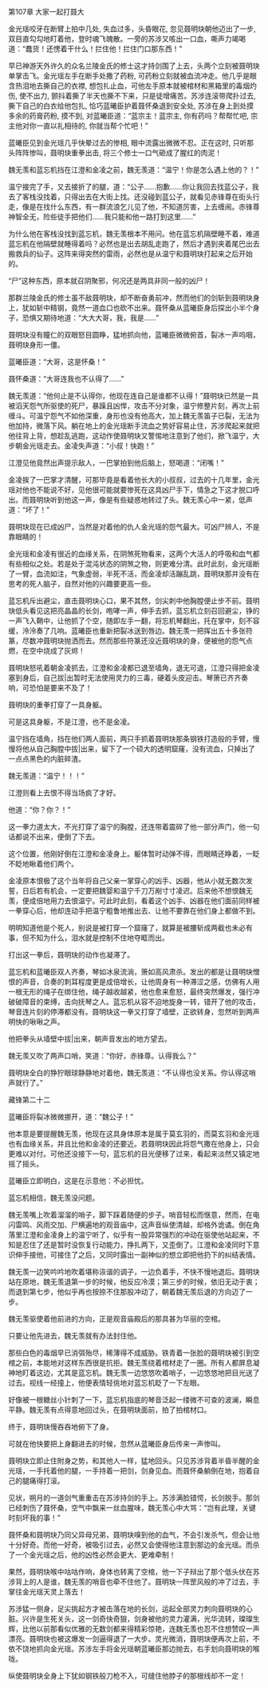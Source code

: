 第107章 大家一起打聂大

金光瑶咬牙在断臂上拍中几处, 失血过多，头昏眼花, 忽见聂明玦朝他迈出了一步, 双目直勾勾地盯着他，登时魂飞魄散。一旁的苏涉又咳出一口血，嘶声力竭喝道：“蠢货！还愣着干什么！拦住他！拦住门口那东西！”

早已神游天外许久的众名兰陵金氏的修士这才持剑围了上去，头两个立刻被聂明玦单掌击飞。金光瑶左手在断手处撒了药粉, 可药粉立刻就被血流冲走。他几乎是眼含热泪地去撕自己的衣襟, 想包扎止血，可他左手原本就被棺材和黑箱里的毒烟灼伤, 使不出力, 颤抖着撕了半天也撕不下来，只是徒增痛苦。苏涉连滚带爬扑过去, 撕下自己的白衣给他包扎, 恰巧蓝曦臣护着聂怀桑退到安全处, 苏涉在身上到处摸多余的药膏药粉, 摸不到, 对蓝曦臣道：“蓝宗主！蓝宗主, 你有药吗？帮帮忙吧, 宗主他对你一直以礼相待的, 你就当帮个忙吧！”

蓝曦臣见到金光瑶几乎快晕过去的惨相, 眼中流露出微微不忍。正在这时, 只听那头阵阵惨叫，聂明玦重拳出击, 将三个修士一口气砸成了腥红的肉泥！

魏无羡和蓝忘机挡在江澄和金凌之前，魏无羡道：“温宁！你是怎么遇上他的？！”

温宁接完了手，又去接折了的腿，道：“公子……抱歉……你让我回去找蓝公子，我去了客栈没找着，只得出去在大街上找。还没碰到蓝公子，就看见赤锋尊在街头行走，像是在找什么东西，有一群流浪乞儿见了他，不知道厉害，上去缠闹。赤锋尊神智全无，险些徒手把他们……我只能和他一路打到这里……”

为什么他在客栈没找到蓝忘机，魏无羡根本不用问。他在蓝忘机隔壁睡不着，难道蓝忘机在他隔壁就睡得着吗？必然也是出去胡乱走跑了，然后才遇到夹着尾巴出去搬救兵的仙子。这阵来得突然的雷雨，必然也是从温宁和聂明玦打起来之后开始的。

“尸”这种东西，原本就召阴聚邪，何况还是两具非同一般的凶尸！

那群兰陵金氏的修士虽不敌聂明玦，却不断奋勇前冲，然而他们的剑斩到聂明玦身上，犹如斩中精钢，竟然一道血口也砍不出来。聂怀桑从蓝曦臣身后探出小半个身子，恐惧又期待地道：“大大大哥，我，我是……”

聂明玦没有瞳仁的双眼怒目圆睁，猛地抓向他，蓝曦臣微微俯首，裂冰一声呜咽，聂明玦身形一僵。

蓝曦臣道：“大哥，这是怀桑！”

聂怀桑道：“大哥连我也不认得了……”

魏无羡道：“他何止是不认得你，他现在连自己是谁都不认得！”聂明玦已然是一具被滔天怨气所驱使的死尸，暴躁且凶悍，攻击不分对象，温宁修整片刻，再次上前缠斗。可温宁怨气不如他深重，身形也没有他高大，加上魏无羡笛子已裂，无法为他加持，微落下风。躺在地上的金光瑶断手流血之势好容易止住，苏涉爬起来就把他往背上背，想趁乱逃跑，这动作使聂明玦又警惕地注意到了他们，掀飞温宁，大步朝金光瑶走去。金凌失声道：“小叔！快跑！”

江澄见他竟然出声提示敌人，一巴掌拍到他后脑上，怒喝道：“闭嘴！”

金凌挨了一巴掌才清醒，可那毕竟是看着他长大的小叔叔，过去的十几年里，金光瑶对他也不能说不好，见他很可能就要惨死在这具凶尸手下，情急之下这才脱口呼出。而聂明玦听到他这一声，像是有些疑惑地转过了头。魏无羡心中一紧，低声道：“坏了！”

聂明玦现在已成凶尸，当然是对着他的仇人金光瑶的怨气最大。可凶尸辨人，不是靠眼睛的！

金光瑶和金凌有很近的血缘关系，在阴煞死物看来，这两个大活人的呼吸和血气都有些相似之处。若是处于混沌状态的阴煞之物，则更难分清。此时此刻，金光瑶断了一臂，血流如注，气象虚弱，半死不活，而金凌却活蹦乱跳，聂明玦那并没有在思考的死人脑子，自然对他的兴趣要更高一些。

蓝忘机斥出避尘，直击聂明玦心口，果不其然，剑尖刺中他胸膛便止步不前。聂明玦低头看见这把亮晶晶的长剑，咆哮一声，伸手去抓，蓝忘机立刻召回避尘，铮的一声飞入鞘中，让他抓了个空，随即左手一翻，将忘机琴翻出，托在掌中，刻不容缓，泠泠奏了几响。蓝曦臣也重新把裂冰送到唇边。魏无羡一把挥出五十多张符篆，尽数冲聂明玦抛洒而去。然而那些符篆还没近聂明玦的身，便被他的怨气点燃，在空中烧成了灰烬！

聂明玦怒吼着朝金凌抓去，江澄和金凌都已退至墙角，退无可退，江澄只得把金凌塞到身后，自己拔|出暂时无法使用灵力的三毒，硬着头皮迎击。琴箫已齐齐奏响，可恐怕是要来不及了！

聂明玦的重拳打穿了一具身躯。

可是这具身躯，不是江澄，也不是金凌。

温宁挡在墙角，挡在他们两人面前，两只手抓着聂明玦那条钢铁打造般的手臂，慢慢将他从自己胸膛中拔|出来，留下了一个硕大的透明窟窿，没有流血，只掉出了一点点黑色的内脏碎渣。

魏无羡道：“温宁！！！”

江澄则看上去恨不得当场疯了才好。

他道：“你？你？！”

这一拳力道太大，不光打穿了温宁的胸膛，还连带着震碎了他一部分声门，他一句话都说不出来，便倒了下去。

这个位置，他刚好倒在江澄和金凌身上。躯体暂时动弹不得，而眼睛还睁着，一眨不眨地瞅着他们两个。

金凌原本恨极了这个当年将自己父亲一掌穿心的凶手、凶器，他从小就无数次发誓，日后若有机会，一定要把魏婴和温宁千刀万剐寸寸凌迟。后来他不想恨魏无羡，便成倍地用力去恨温宁。可此时此刻，看着这个凶手、凶器在他们面前同样被一拳穿心后，他却连动手把温宁粗鲁地推出去、让他不要靠在他们身上都做不到。

明明知道他是个死人，别说是被打穿一个窟窿了，就算是被腰斩成两截也未必有事，但不知为什么，泪水就是控制不住地夺眶而出。

打出这一拳后，聂明玦的动作也凝滞了。

蓝忘机和蓝曦臣双人齐奏，琴如冰泉流淌，箫如高风肃杀。发出的都是让聂明玦憎恨的声音，合奏的刺耳程度更是成倍增长，让他周身有一种滞涩之感，仿佛有人用一根无形的绳子在绑住他，绳子越收越紧，他也愈来愈怒，最终突然爆发，强行冲破破障音的束缚，击向抚琴之人。蓝忘机从容不迫地旋身一转，错开了他的攻击，琴音连片刻的停滞都没有。聂明玦这一拳又打穿了墙壁，正欲转身，忽然听到两声明快的啾啾之声。

他把拳头从墙壁中拔|出来，朝声音发出的地方望去。

魏无羡又吹了两声口哨，笑道：“你好，赤锋尊。认得我么？”

聂明玦全白的狰狞眼球静静地对着他，魏无羡道：“不认得也没关系。你认得这哨声就行了。”

藏锋第二十二

蓝曦臣将裂冰微微挪开，道：“魏公子！”

他本意是要提醒魏无羡，他现在这具身体原本是属于莫玄羽的，而莫玄羽和金光瑶也有血缘关系，并且比他和金凌的还要近。若聂明玦因此将怨气撒在他身上，只会更难以对付。可他还没接下一句，蓝忘机的目光便移了过来，看起来淡然又镇定地摇了摇头。

蓝曦臣立即明白，这是在示意他：不必担忧。

蓝忘机相信，魏无羡没问题。

魏无羡嘴上吹着溜溜的哨子，脚下踩着随便的步子。哨音轻松而惬意，然而，在电闪雷鸣、风雨交加、尸横遍地的观音庙中，这声音纵使清越，却格外诡谲。倒在角落里江澄和金凌身上的温宁听了，似乎有一股异常强烈的冲动在驱使他站起来，不知是忍住了还是暂时没恢复行动能力，挣扎两下，又歪倒了。江澄和金凌同时下意识伸手接他，可接住了之后，又同时露出一副神似的想立即把他扔下的纠结表情。

魏无羡一边笑吟吟地吹着堪称诙谐的调子，一边负着手，不快不慢地退后。聂明玦站在原地，魏无羡退第一步的时候，他反应冷漠；第三步的时候，依旧无动于衷；而退到第七步，他似乎再也按捺不住那股冲动了，朝着魏无羡后退的方向迈了一步。

魏无羡驱使着他前进的方向，正是观音庙殿后的那具甚为华丽的空棺。

只要让他先进去，魏无羡就有办法封住他。

那些白色的毒烟早已消弭殆尽，稀薄得不成威胁。铁青着一张脸的聂明玦被引到空棺之前，本能地对这样东西很是抗拒。魏无羡绕着棺材走了一圈。所有人都屏息凝神地盯着这边，尤其是蓝忘机。魏无羡一边悠悠吹着哨子，一边悠悠地把目光送了过去。视线一经撞上，他便表情轻佻地对蓝忘机眨了一下左眼。

好像被一根糖丝小针刺了一下，蓝忘机指底的琴音泛起一缕微不可查的波澜，瞬息平静。魏无羡有点得意地回过头，在聂明玦面前，拍了拍棺材口。

终于，聂明玦慢吞吞地俯下了身。

可就在他快要把上身翻进去的时候，忽然从蓝曦臣身后传来一声惨叫。

聂明玦立即止住附身之势，和其他人一样，猛地回头。只见苏涉背着半昏半醒的金光瑶，一手托着他的腿，一手持着一把剑，剑身见血。而聂怀桑躺倒在地，抱着自己的腿痛得打滚。

见状，朔月的一道剑气重重击在苏涉持剑的手上。苏涉满脸错愕，长剑脱手。那剑已经刺伤了聂怀桑，空气中飘来一丝血腥味，魏无羡心中大骂：“岂有此理，关键时刻坏我的事！”

聂怀桑和聂明玦乃同父异母兄弟，聂明玦嗅到他的血气，不会引发杀气，但会让他十分好奇。而他一好奇，被吸引过去，必然又会使得他注意到那边的金光瑶。而杀了一个金光瑶之后，他的凶性必然会更大、更难牵制！

果然，聂明玦喉中咕咕作响，身体也转离了空棺，他一下子辩出了那个低头伏在苏涉背上的人是谁，魏无羡的哨音也牵不住他了。聂明玦一阵罡风般的冲了过去，手掌往金光瑶天灵上落去！

苏涉猛一侧身，足尖挑起方才被击落在地的长剑，运起全部灵力刺向聂明玦的心脏。兴许是生死关头，这一剑奇快奇狠，剑身被他的灵力灌满，光华流转，璨璨生辉，比他以前那看似优雅的无数剑都来得精彩惊艳，连魏无羡也忍不住想赞叹一声漂亮。聂明玦也被这爆发一剑逼得退了一大步。灵光微消，聂明玦便再次上前，不依不饶地抓向金光瑶。苏涉左手将金光瑶朝蓝曦臣那边抛去，右手划向聂明玦的喉咙。

纵使聂明玦全身上下犹如钢铁般刀枪不入，可缝住他脖子的那根线却不一定！